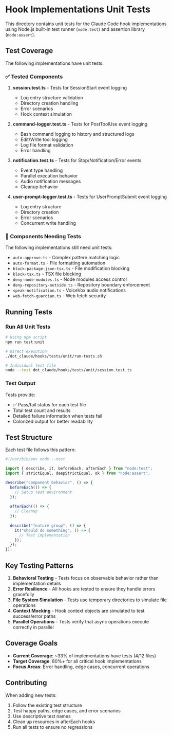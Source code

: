 # Hook Implementations Unit Tests

This directory contains unit tests for the Claude Code hook implementations using Node.js built-in test runner (`node:test`) and assertion library (`node:assert`).

## Test Coverage

The following implementations have unit tests:

### ✅ Tested Components

1. **session.test.ts** - Tests for SessionStart event logging
   - Log entry structure validation
   - Directory creation handling
   - Error scenarios
   - Hook context simulation

2. **command-logger.test.ts** - Tests for PostToolUse event logging
   - Bash command logging to history and structured logs
   - Edit/Write tool logging
   - Log file format validation
   - Error handling

3. **notification.test.ts** - Tests for Stop/Notification/Error events
   - Event type handling
   - Parallel execution behavior
   - Audio notification messages
   - Cleanup behavior

4. **user-prompt-logger.test.ts** - Tests for UserPromptSubmit event logging
   - Log entry structure
   - Directory creation
   - Error scenarios
   - Concurrent write handling

### 🔄 Components Needing Tests

The following implementations still need unit tests:
- `auto-approve.ts` - Complex pattern matching logic
- `auto-format.ts` - File formatting automation
- `block-package-json-tsx.ts` - File modification blocking
- `block-tsx.ts` - TSX file blocking
- `deny-node-modules.ts` - Node modules access control
- `deny-repository-outside.ts` - Repository boundary enforcement
- `speak-notification.ts` - VoiceVox audio notifications
- `web-fetch-guardian.ts` - Web fetch security

## Running Tests

### Run All Unit Tests
```bash
# Using npm script
npm run test:unit

# Direct execution
./dot_claude/hooks/tests/unit/run-tests.sh

# Individual test file
node --test dot_claude/hooks/tests/unit/session.test.ts
```

### Test Output
Tests provide:
- ✅ Pass/fail status for each test file
- Total test count and results
- Detailed failure information when tests fail
- Colorized output for better readability

## Test Structure

Each test file follows this pattern:

```typescript
#!/usr/bin/env node --test

import { describe, it, beforeEach, afterEach } from "node:test";
import { strictEqual, deepStrictEqual, ok } from "node:assert";

describe("component behavior", () => {
  beforeEach(() => {
    // Setup test environment
  });
  
  afterEach(() => {
    // Cleanup
  });
  
  describe("feature group", () => {
    it("should do something", () => {
      // Test implementation
    });
  });
});
```

## Key Testing Patterns

1. **Behavioral Testing** - Tests focus on observable behavior rather than implementation details
2. **Error Resilience** - All hooks are tested to ensure they handle errors gracefully
3. **File System Simulation** - Tests use temporary directories to simulate file operations
4. **Context Mocking** - Hook context objects are simulated to test success/error paths
5. **Parallel Operations** - Tests verify that async operations execute correctly in parallel

## Coverage Goals

- **Current Coverage**: ~33% of implementations have tests (4/12 files)
- **Target Coverage**: 80%+ for all critical hook implementations
- **Focus Areas**: Error handling, edge cases, concurrent operations

## Contributing

When adding new tests:
1. Follow the existing test structure
2. Test happy paths, edge cases, and error scenarios
3. Use descriptive test names
4. Clean up resources in afterEach hooks
5. Run all tests to ensure no regressions